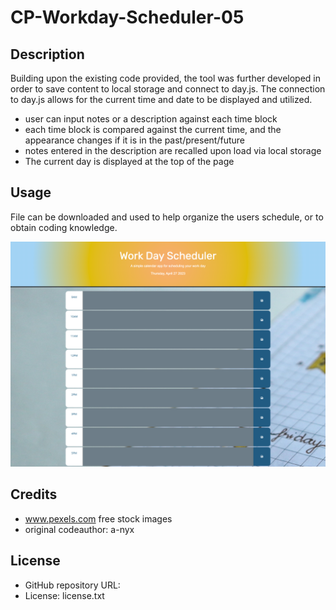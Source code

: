# CP-Workday-Scheduler-05

## Description

Building upon the existing code provided, the tool was further developed in order to save content to local storage and connect to day.js. The connection to day.js allows for the current time and date to be displayed and utilized.

- user can input notes or a description against each time block
- each time block is compared against the current time, and the appearance changes if it is in the past/present/future
- notes entered in the description are recalled upon load via local storage
- The current day is displayed at the top of the page

## Usage

File can be downloaded and used to help organize the users schedule, or to obtain coding knowledge. 

![Scheduler Screenshot](/assets/img/screencapture-127-0-0-1-5500-index-html-2023-04-27-20_25_34.png)

## Credits

- www.pexels.com free stock images
- original codeauthor: a-nyx


## License

- GitHub repository URL: 
- License: license.txt





